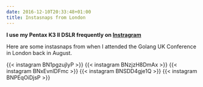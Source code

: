 ```yaml
---
date: 2016-12-10T20:33:48+01:00
title: Instasnaps from London
---
```

**I use my Pentax K3 II DSLR frequently on [Instragram](https://www.instagram.com/bepsays/)**
<!--more-->

Here are some instasnaps from when I attended the Golang UK Conference in London back in August.

{{< instagram BN1pgzujlyP >}} 
{{< instagram BNzjzH8DmAx >}} 
{{< instagram BNxEvnlDFmc >}} 
{{< instagram BNSDD4gje1Q >}} 
{{< instagram BNPEqOiDjsP >}} 